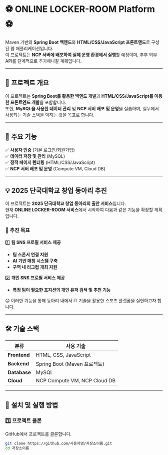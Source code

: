 # ⚽️ ONLINE LOCKER-ROOM Platform ⚽️

Maven 기반의 **Spring Boot 백엔드**와 **HTML/CSS/JavaScript 프론트엔드**로 구성된 웹 애플리케이션입니다.  
이 프로젝트는 **NCP 서버에 배포하여 실제 운영 환경에서 실행**할 예정이며, 추후 외부 API를 단계적으로 추가해나갈 계획입니다.

---

## 📌 프로젝트 개요
이 프로젝트는 **Spring Boot를 활용한 백엔드 개발**과 **HTML/CSS/JavaScript를 이용한 프론트엔드 개발**을 포함합니다.  
또한, **MySQL을 사용한 데이터 관리** 및 **NCP 서버 배포 및 운영**을 실습하며, 실무에서 사용되는 기술 스택을 익히는 것을 목표로 합니다.

---

## 📌 주요 기능
✅ **사용자 인증** (기본 로그인/회원가입)  
✅ **데이터 저장 및 관리** (MySQL)  
✅ **정적 페이지 렌더링** (HTML/CSS/JavaScript)  
✅ **NCP 서버 배포 및 운영** (Compute VM, Cloud DB)  

---

## 💡 2025 단국대학교 창업 동아리 추진
이 프로젝트는 **2025 단국대학교 창업 동아리의 출안 서비스**입니다.  
현재 **ONLINE LOCKER-ROOM 서비스**에서 시작하여 다음과 같은 기능을 확장할 계획입니다.  

### 🎯 **추진 목표**
1️⃣ **팀 SNS 프로필 서비스 제공**  
   - **팀 스폰서 연결 지원**  
   - **AI 기반 매칭 시스템 구축**  
   - **구역 내 리그컵 개최 지원**  

2️⃣ **개인 SNS 프로필 서비스 제공**  
   - **특정 팀이 필요한 포지션의 개인 유저 검색 및 추천 기능**  

😊 이러한 기능을 통해 동아리 내에서 IT 기술을 활용한 스포츠 플랫폼을 실현하고자 합니다.

---

## 🛠 기술 스택
| **분류**     | **사용 기술**                                  |
|-------------|---------------------------------------------|
| **Frontend**  | HTML, CSS, JavaScript                      |
| **Backend**   | Spring Boot (Maven 프로젝트)               |
| **Database**  | MySQL                                     |
| **Cloud**     | NCP Compute VM, NCP Cloud DB              |

---

## 🔧 설치 및 실행 방법

### 1️⃣ 프로젝트 클론
GitHub에서 프로젝트를 클론합니다.

```sh
git clone https://github.com/사용자명/저장소이름.git
cd 저장소이름
